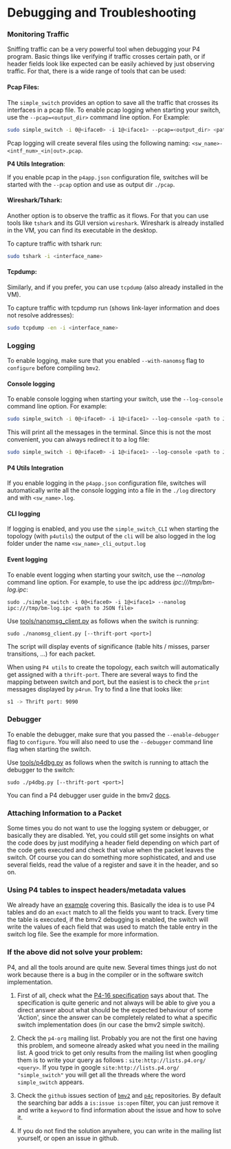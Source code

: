 # Debugging and Troubleshooting

### Monitoring Traffic

Sniffing traffic can be a very powerful tool when debugging your P4 program. Basic things like verifying
if traffic crosses certain path, or if header fields look like expected can be easily achieved by just
observing traffic. For that, there is a wide range of tools that can be used:

#### Pcap Files:

The `simple_switch` provides an option to save all the traffic that crosses its interfaces in a pcap file. To
enable pcap logging when starting your switch, use the `--pcap=<output_dir>` command line option. For Example:

```bash
sudo simple_switch -i 0@<iface0> -i 1@<iface1> --pcap=<output_dir> <path to JSON file>
```

Pcap logging will create several files using the following naming: `<sw_name>-<intf_num>_<in|out>.pcap`.

**P4 Utils Integration**:

If you enable pcap in the `p4app.json` configuration file, switches will be started with the `--pcap` option and use as output dir `./pcap`.

#### Wireshark/Tshark:

Another option is to observe the traffic as it flows. For that you can use tools like `tshark` and its GUI version `wireshark`. Wireshark
is already installed in the VM, you can find its executable in the desktop.

To capture traffic with tshark run:

```bash
sudo tshark -i <interface_name>
```

#### Tcpdump:

Similarly, and if you prefer, you can use `tcpdump` (also already installed in the VM).

To capture traffic with tcpdump run (shows link-layer information and does not resolve addresses):

```bash
sudo tcpdump -en -i <interface_name>
```

### Logging

To enable logging, make sure that you enabled `--with-nanomsg` flag to `configure` before compiling `bmv2`.

#### Console logging

To enable console logging when starting your switch, use the `--log-console` command line option. For example:

```bash
sudo simple_switch -i 0@<iface0> -i 1@<iface1> --log-console <path to JSON file>
```

This will print all the messages in the terminal. Since this is not the most convenient, you can always redirect
it to a log file:

```bash
sudo simple_switch -i 0@<iface0> -i 1@<iface1> --log-console <path to JSON file> >/path_to_file/sw.log
```

#### P4 Utils Integration

If you enable logging in the `p4app.json` configuration file, switches will automatically write all the console logging
into a file in the `./log` directory and with `<sw_name>.log`.

#### CLI logging

If logging is enabled, and you use the `simple_switch_CLI` when starting the topology (with `p4utils`) the output
of the `cli` will be also logged in the log folder under the name `<sw_name>_cli_output.log`

#### Event logging

To enable event logging when starting your switch, use the *--nanolog* command
line option. For example, to use the ipc address *ipc:///tmp/bm-log.ipc*:

    sudo ./simple_switch -i 0@<iface0> -i 1@<iface1> --nanolog ipc:///tmp/bm-log.ipc <path to JSON file>

Use [tools/nanomsg_client.py](https://github.com/p4lang/behavioral-model/blob/master/tools/nanomsg_client.py) as follows when the
switch is running:

    sudo ./nanomsg_client.py [--thrift-port <port>]

The script will display events of significance (table hits / misses, parser
transitions, ...) for each packet.

When using `P4 utils` to create the topology, each switch will automatically get assigned with a
`thrift-port`. There are several ways to find the mapping between switch and port, but the easiest is
to check the `print` messages displayed by `p4run`. Try to find a line that looks like:

```bash
s1 -> Thrift port: 9090
```

### Debugger

To enable the debugger, make sure that you passed the `--enable-debugger` flag
to `configure`. You will also need to use the `--debugger` command line flag
when starting the switch.

Use [tools/p4dbg.py](https://github.com/p4lang/behavioral-model/blob/master/tools/p4dbg.py) as follows when the switch is running to
attach the debugger to the switch:

    sudo ./p4dbg.py [--thrift-port <port>]

You can find a P4 debugger user guide in the bmv2
 [docs](https://github.com/p4lang/behavioral-model/blob/master/docs/p4dbg_user_guide.md).

### Attaching Information to a Packet

Some times you do not want to use the logging system or debugger, or basically they are disabled. Yet, you could still
get some insights on what the code does by just modifying a header field depending on which part of the code
gets executed and check that value when the packet leaves the switch. Of course you can do something more sophisticated, and
and use several fields, read the value of a register and save it in the header, and so on.


### Using P4 tables to inspect headers/metadata values

We already have an [example](./debugging_table/) covering this. Basically the idea is to use
P4 tables and do an `exact` match to all the fields you want to track. Every time the table is executed, if the bmv2
debugging is enabled, the switch will write the values of each field that was used to match the table entry in the switch
log file. See the example for more information.

### If the above did not solve your problem:

P4, and all the tools around are quite new. Several times things just do not work
because there is a bug in the compiler or in the software switch implementation.

1. First of all, check what the [P4-16 specification](https://p4.org/p4-spec/docs/P4-16-v1.0.0-spec.html) says about that. The specification
is quite generic and not always will be able to give you a direct answer about what should be
the expected behaviour of some 'Action', since the answer can be completely related to what a
specific switch implementation does (in our case the bmv2 simple switch).

2. Check the `p4-org` mailing list. Probably you are not the first one having this problem, and someone
already asked what you need in the mailing list. A good trick to get only results from the mailing list when
googling them is to write your query as follows : `site:http://lists.p4.org/ <query>`. If you type in google
`site:http://lists.p4.org/ "simple_switch"` you will get all the threads where the word `simple_switch` appears.

3. Check the `github` issues section of [`bmv2`](https://github.com/p4lang/behavioral-model/issues)
and [`p4c`](https://github.com/p4lang/p4c/issues) repositories. By default the searching bar adds a `is:issue is:open`
filter, you can just remove it and write a `keyword` to find information about the issue and how to solve it.

4. If you do not find the solution anywhere, you can write in the mailing list yourself, or open an issue
in github.
